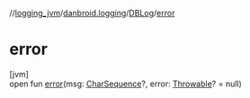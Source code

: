 //[logging_jvm](../../../index.md)/[danbroid.logging](../index.md)/[DBLog](index.md)/[error](error.md)

# error

[jvm]\
open fun [error](error.md)(msg: [CharSequence](https://kotlinlang.org/api/latest/jvm/stdlib/kotlin/-char-sequence/index.html)?, error: [Throwable](https://kotlinlang.org/api/latest/jvm/stdlib/kotlin/-throwable/index.html)? = null)
